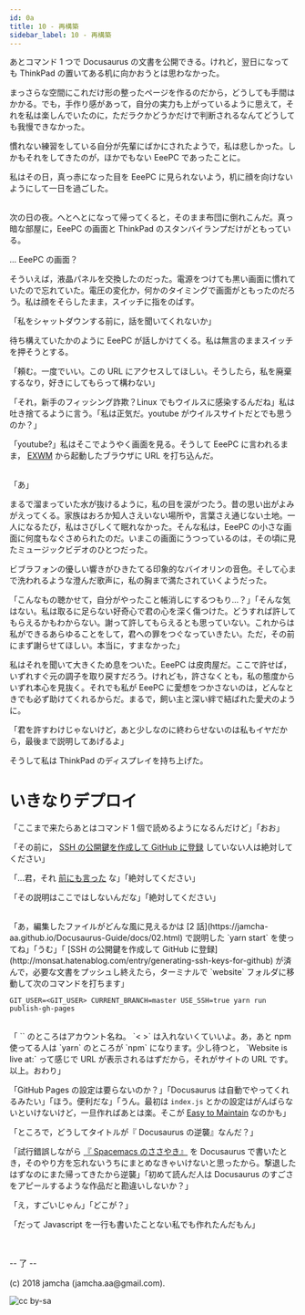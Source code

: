 ```yaml
---
id: 0a
title: 10 - 再構築
sidebar_label: 10 - 再構築
---
```


あとコマンド 1 つで Docusaurus の文書を公開できる。けれど，翌日になっても ThinkPad の置いてある机に向かおうとは思わなかった。

まっさらな空間にこれだけ形の整ったページを作るのだから，どうしても手間はかかる。でも，手作り感があって，自分の実力も上がっているように思えて，それを私は楽しんでいたのに，ただラクかどうかだけで判断されるなんてどうしても我慢できなかった。

慣れない練習をしている自分が先輩にばかにされたようで，私は悲しかった。しかもそれをしてきたのが，ほかでもない EeePC であったことに。

私はその日，真っ赤になった目を EeePC に見られないよう，机に顔を向けないようにして一日を過ごした。

<br>
次の日の夜。へとへとになって帰ってくると，そのまま布団に倒れこんだ。真っ暗な部屋に，EeePC の画面と ThinkPad のスタンバイランプだけがともっている。

… EeePC の画面？

そういえば，液晶パネルを交換したのだった。電源をつけても黒い画面に慣れていたので忘れていた。電圧の変化か，何かのタイミングで画面がともったのだろう。私は顔をそらしたまま，スイッチに指をのばす。

「私をシャットダウンする前に，話を聞いてくれないか」

待ち構えていたかのように EeePC が話しかけてくる。私は無言のままスイッチを押そうとする。

「頼む。一度でいい。この URL にアクセスしてほしい。そうしたら，私を廃棄するなり，好きにしてもらって構わない」

「それ，新手のフィッシング詐欺？Linux でもウイルスに感染するんだね」私は吐き捨てるように言う。「私は正気だ。youtube がウイルスサイトだとでも思うのか？」

「youtube?」私はそこでようやく画面を見る。そうして EeePC に言われるまま， [EXWM](https://github.com/ch11ng/exwm/) から起動したブラウザに URL を打ち込んだ。

<br>
「あ」

まるで溜まっていた水が抜けるように，私の目を涙がつたう。昔の思い出がよみがえってくる。家族はおろか知人さえいない場所や，言葉さえ通じない土地。一人になるたび，私はさびしくて眠れなかった。そんな私は，EeePC の小さな画面に何度もなぐさめられたのだ。いまこの画面にうつっているのは，その頃に見たミュージックビデオのひとつだった。

ビブラフォンの優しい響きがひきたてる印象的なバイオリンの音色。そして心まで洗われるような澄んだ歌声に，私の胸まで満たされていくようだった。

「こんなもの聴かせて，自分がやったこと帳消しにするつもり…？」「そんな気はない。私は取るに足らない好奇心で君の心を深く傷つけた。どうすれば許してもらえるかもわからない。謝って許してもらえるとも思っていない。これからは私ができるあらゆることをして，君への罪をつぐなっていきたい。ただ，その前にまず謝らせてほしい。本当に，すまなかった」

私はそれを聞いて大きくため息をついた。EeePC は皮肉屋だ。ここで許せば，いずれすぐ元の調子を取り戻すだろう。けれども，許さなくとも，私の態度からいずれ本心を見抜く。それでも私が EeePC に愛想をつかさないのは，どんなときでも必ず助けてくれるからだ。まるで，飼い主と深い絆で結ばれた愛犬のように。

「君を許すわけじゃないけど，あと少しなのに終わらせないのは私もイヤだから，最後まで説明してあげるよ」

そうして私は ThinkPad のディスプレイを持ち上げた。


# いきなりデプロイ

「ここまで来たらあとはコマンド 1 個で読めるようになるんだけど」「おお」

「その前に， [SSH の公開鍵を作成して GitHub に登録](http://monsat.hatenablog.com/entry/generating-ssh-keys-for-github) していない人は絶対してください」

「…君，それ [前にも言った](https://jamcha-aa.github.io/Gitbook-Guide/01.html) な」「絶対してください」

「その説明はここではしないんだな」「絶対してください」

<br>
「あ，編集したファイルがどんな風に見えるかは [2 話](https://jamcha-aa.github.io/Docusaurus-Guide/docs/02.html) で説明した `yarn start` を使ってね」「うむ」「 [SSH の公開鍵を作成して GitHub に登録](http://monsat.hatenablog.com/entry/generating-ssh-keys-for-github) が済んで，必要な文書をプッシュし終えたら，ターミナルで `website` フォルダに移動して次のコマンドを打ちます」

    GIT_USER=<GIT_USER> CURRENT_BRANCH=master USE_SSH=true yarn run publish-gh-pages

<br>
「 `<GIT_USER>` のところはアカウント名ね。 `< >` は入れないくていいよ。あ，あと npm 使ってる人は `yarn` のところが `npm` になります。少し待つと， `Website is live at:` って感じで URL が表示されるはずだから，それがサイトの URL です。以上。おわり」

「GitHub Pages の設定は要らないのか？」「Docusaurus は自動でやってくれるみたい」「ほう。便利だな」「うん。最初は `index.js` とかの設定はがんばらないといけないけど，一旦作ればあとは楽。そこが [Easy to Maintain](https://docusaurus.io/) なのかも」

「ところで，どうしてタイトルが『 Docusaurus の逆襲』なんだ？」

「試行錯誤しながら [『 Spacemacs のささやき』](https://jamcha-aa.github.io/Spacemacs-Guide/) を Docusaurus で書いたとき，そのやり方を忘れないうちにまとめなきゃいけないと思ったから。撃退したはずなのにまた帰ってきたから逆襲」「初めて読んだ人は Docusaurus のすごさをアピールするような作品だと勘違いしないか？」

「え，すごいじゃん」「どこが？」

「だって Javascript を一行も書いたことない私でも作れたんだもん」

<br>
<br>
-- 了 --

<br>
<br>
(c) 2018 jamcha (jamcha.aa@gmail.com).

![cc by-sa](https://i.creativecommons.org/l/by-sa/4.0/88x31.png)

